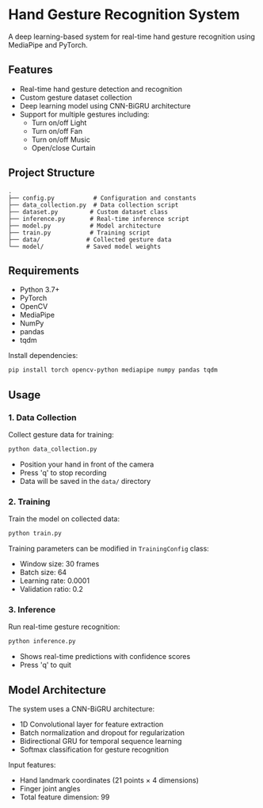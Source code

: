 # Hand Gesture Recognition System

A deep learning-based system for real-time hand gesture recognition using MediaPipe and PyTorch.

## Features

- Real-time hand gesture detection and recognition
- Custom gesture dataset collection
- Deep learning model using CNN-BiGRU architecture
- Support for multiple gestures including:
  - Turn on/off Light
  - Turn on/off Fan
  - Turn on/off Music
  - Open/close Curtain

## Project Structure

```
.
├── config.py           # Configuration and constants
├── data_collection.py  # Data collection script
├── dataset.py         # Custom dataset class
├── inference.py       # Real-time inference script
├── model.py           # Model architecture
├── train.py           # Training script
├── data/             # Collected gesture data
└── model/            # Saved model weights
```

## Requirements

- Python 3.7+
- PyTorch
- OpenCV
- MediaPipe
- NumPy
- pandas
- tqdm

Install dependencies:
```bash
pip install torch opencv-python mediapipe numpy pandas tqdm
```

## Usage

### 1. Data Collection

Collect gesture data for training:

```bash
python data_collection.py
```

- Position your hand in front of the camera
- Press 'q' to stop recording
- Data will be saved in the `data/` directory

### 2. Training

Train the model on collected data:

```bash
python train.py
```

Training parameters can be modified in `TrainingConfig` class:
- Window size: 30 frames
- Batch size: 64
- Learning rate: 0.0001
- Validation ratio: 0.2

### 3. Inference

Run real-time gesture recognition:

```bash
python inference.py
```

- Shows real-time predictions with confidence scores
- Press 'q' to quit

## Model Architecture

The system uses a CNN-BiGRU architecture:
- 1D Convolutional layer for feature extraction
- Batch normalization and dropout for regularization
- Bidirectional GRU for temporal sequence learning
- Softmax classification for gesture recognition

Input features:
- Hand landmark coordinates (21 points × 4 dimensions)
- Finger joint angles
- Total feature dimension: 99
